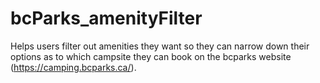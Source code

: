 # bcParks_amenityFilter
Helps users filter out amenities they want so they can narrow down their options as to which campsite they can book on the bcparks website (https://camping.bcparks.ca/).

